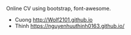 Online CV using bootstrap, font-awesome.

- Cuong http://Wolf2101.github.io
- Thinh https://nguyenhuuthinh0163.github.io/
